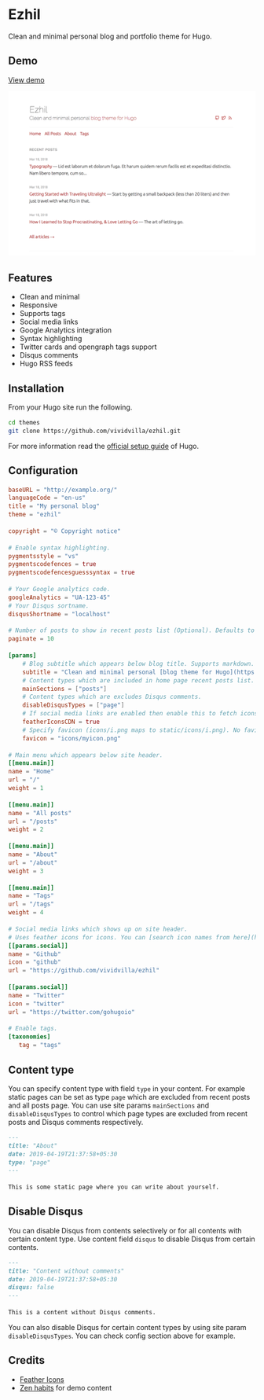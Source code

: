 # Ezhil

Clean and minimal personal blog and portfolio theme for Hugo.

## Demo

[View demo](https://ezhil-hugo.netlify.com/)

![Screenshot](images/screenshot.png "Ezhil")

## Features

* Clean and minimal
* Responsive
* Supports tags
* Social media links
* Google Analytics integration
* Syntax highlighting
* Twitter cards and opengraph tags support
* Disqus comments
* Hugo RSS feeds

## Installation

From your Hugo site run the following.

```sh
cd themes
git clone https://github.com/vividvilla/ezhil.git
```

For more information read the [official setup guide](https://gohugo.io/overview/installing/) of Hugo.

## Configuration

```toml
baseURL = "http://example.org/"
languageCode = "en-us"
title = "My personal blog"
theme = "ezhil"

copyright = "© Copyright notice"

# Enable syntax highlighting.
pygmentsstyle = "vs"
pygmentscodefences = true
pygmentscodefencesguesssyntax = true

# Your Google analytics code.
googleAnalytics = "UA-123-45"
# Your Disqus sortname.
disqusShortname = "localhost"

# Number of posts to show in recent posts list (Optional). Defaults to 10.
paginate = 10

[params]
    # Blog subtitle which appears below blog title. Supports markdown.
    subtitle = "Clean and minimal personal [blog theme for Hugo](https://github.com/vividvilla/ezhil)"
    # Content types which are included in home page recent posts list.
    mainSections = ["posts"]
    # Content types which are excludes Disqus comments.
    disableDisqusTypes = ["page"]
    # If social media links are enabled then enable this to fetch icons from CDN instead of hosted on your site.
    featherIconsCDN = true
    # Specify favicon (icons/i.png maps to static/icons/i.png). No favicon if not defined.
    favicon = "icons/myicon.png"

# Main menu which appears below site header.
[[menu.main]]
name = "Home"
url = "/"
weight = 1

[[menu.main]]
name = "All posts"
url = "/posts"
weight = 2

[[menu.main]]
name = "About"
url = "/about"
weight = 3

[[menu.main]]
name = "Tags"
url = "/tags"
weight = 4

# Social media links which shows up on site header.
# Uses feather icons for icons. You can [search icon names from here](https://feathericons.com/).
[[params.social]]
name = "Github"
icon = "github"
url = "https://github.com/vividvilla/ezhil"

[[params.social]]
name = "Twitter"
icon = "twitter"
url = "https://twitter.com/gohugoio"

# Enable tags.
[taxonomies]
   tag = "tags"
```

## Content type

You can specify content type with field `type` in your content. For example static pages can be set as type `page` which are excluded from recent posts and all posts page. You can use site params `mainSections` and `disableDisqusTypes` to control which page types are excluded from recent posts and Disqus comments respectively.

```md
---
title: "About"
date: 2019-04-19T21:37:58+05:30
type: "page"
---

This is some static page where you can write about yourself.
```

## Disable Disqus

You can disable Disqus from contents selectively or for all contents with certain content type. Use content field `disqus` to disable Disqus from certain contents.

```md
---
title: "Content without comments"
date: 2019-04-19T21:37:58+05:30
disqus: false
---

This is a content without Disqus comments.
```

You can also disable Disqus for certain content types by using site param `disableDisqusTypes`. You can check config section above for example.

## Credits

* [Feather Icons](https://feathericons.com/)
* [Zen habits](https://zenhabits.net/) for demo content

